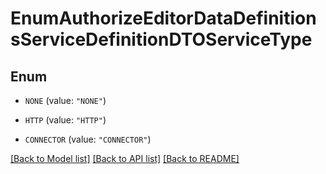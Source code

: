 # EnumAuthorizeEditorDataDefinitionsServiceDefinitionDTOServiceType

## Enum


* `NONE` (value: `"NONE"`)

* `HTTP` (value: `"HTTP"`)

* `CONNECTOR` (value: `"CONNECTOR"`)


[[Back to Model list]](../README.md#documentation-for-models) [[Back to API list]](../README.md#documentation-for-api-endpoints) [[Back to README]](../README.md)


